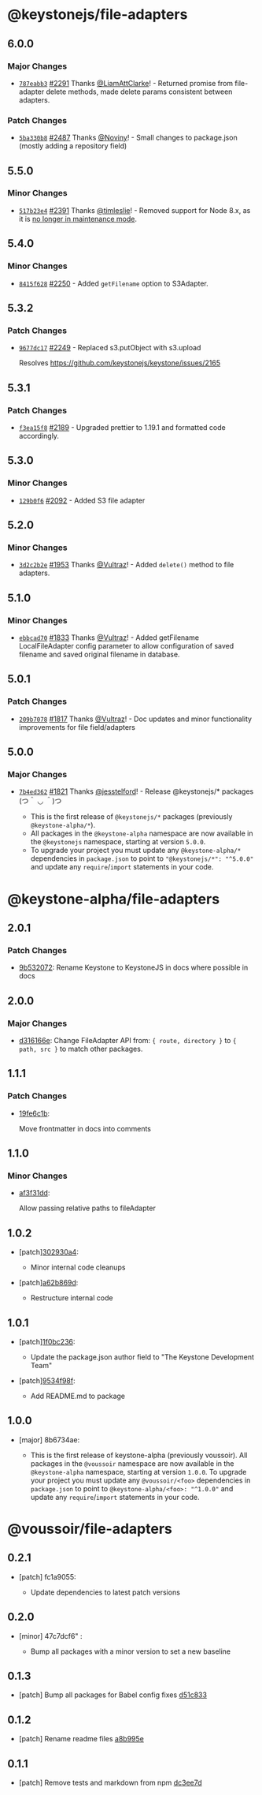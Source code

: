 # @keystonejs/file-adapters

## 6.0.0

### Major Changes

- [`787eabb3`](https://github.com/keystonejs/keystone/commit/787eabb387cd28f1578a5dfb68db95203ab8c782) [#2291](https://github.com/keystonejs/keystone/pull/2291) Thanks [@LiamAttClarke](https://github.com/LiamAttClarke)! - Returned promise from file-adapter delete methods, made delete params consistent between adapters.

### Patch Changes

- [`5ba330b8`](https://github.com/keystonejs/keystone/commit/5ba330b8b2609ea0033a636daf9a215a5a192c20) [#2487](https://github.com/keystonejs/keystone/pull/2487) Thanks [@Noviny](https://github.com/Noviny)! - Small changes to package.json (mostly adding a repository field)

## 5.5.0

### Minor Changes

- [`517b23e4`](https://github.com/keystonejs/keystone/commit/517b23e4b17414ed1807e8d7af1e67377ba3b7bf) [#2391](https://github.com/keystonejs/keystone/pull/2391) Thanks [@timleslie](https://github.com/timleslie)! - Removed support for Node 8.x, as it is [no longer in maintenance mode](https://nodejs.org/en/about/releases/).

## 5.4.0

### Minor Changes

- [`8415f628`](https://github.com/keystonejs/keystone/commit/8415f6289933cff244a592e1379ab70dfef926fc) [#2250](https://github.com/keystonejs/keystone/pull/2250) - Added `getFilename` option to S3Adapter.

## 5.3.2

### Patch Changes

- [`9677dc17`](https://github.com/keystonejs/keystone/commit/9677dc177b7b747397732700cab42d98e89f03f5) [#2249](https://github.com/keystonejs/keystone/pull/2249) - Replaced s3.putObject with s3.upload

  Resolves https://github.com/keystonejs/keystone/issues/2165

## 5.3.1

### Patch Changes

- [`f3ea15f8`](https://github.com/keystonejs/keystone/commit/f3ea15f86f7bbd08abddcf3a63c5c66e86693d29) [#2189](https://github.com/keystonejs/keystone/pull/2189) - Upgraded prettier to 1.19.1 and formatted code accordingly.

## 5.3.0

### Minor Changes

- [`129b0f6`](https://github.com/keystonejs/keystone/commit/129b0f61f34adb7482901d2da4ddb14ce1aedd62) [#2092](https://github.com/keystonejs/keystone/pull/2092) - Added S3 file adapter

## 5.2.0

### Minor Changes

- [`3d2c2b2e`](https://github.com/keystonejs/keystone/commit/3d2c2b2e65943be0bd59e448d3237c3abe983b04) [#1953](https://github.com/keystonejs/keystone/pull/1953) Thanks [@Vultraz](https://github.com/Vultraz)! - Added `delete()` method to file adapters.

## 5.1.0

### Minor Changes

- [`ebbcad70`](https://github.com/keystonejs/keystone/commit/ebbcad7042596a9c83c32c8e08dad50f9fcb59fd) [#1833](https://github.com/keystonejs/keystone/pull/1833) Thanks [@Vultraz](https://github.com/Vultraz)! - Added getFilename LocalFileAdapter config parameter to allow configuration of saved filename and saved original filename in database.

## 5.0.1

### Patch Changes

- [`209b7078`](https://github.com/keystonejs/keystone/commit/209b7078c7fa4f4d87568c58cb6cb6ad8162fe46) [#1817](https://github.com/keystonejs/keystone/pull/1817) Thanks [@Vultraz](https://github.com/Vultraz)! - Doc updates and minor functionality improvements for file field/adapters

## 5.0.0

### Major Changes

- [`7b4ed362`](https://github.com/keystonejs/keystone-5/commit/7b4ed3623f5774d7783c39962bfa1ce97938e310) [#1821](https://github.com/keystonejs/keystone-5/pull/1821) Thanks [@jesstelford](https://github.com/jesstelford)! - Release @keystonejs/\* packages (つ＾ ◡ ＾)つ

  - This is the first release of `@keystonejs/*` packages (previously `@keystone-alpha/*`).
  - All packages in the `@keystone-alpha` namespace are now available in the `@keystonejs` namespace, starting at version `5.0.0`.
  - To upgrade your project you must update any `@keystone-alpha/*` dependencies in `package.json` to point to `"@keystonejs/*": "^5.0.0"` and update any `require`/`import` statements in your code.

# @keystone-alpha/file-adapters

## 2.0.1

### Patch Changes

- [9b532072](https://github.com/keystonejs/keystone-5/commit/9b532072): Rename Keystone to KeystoneJS in docs where possible in docs

## 2.0.0

### Major Changes

- [d316166e](https://github.com/keystonejs/keystone-5/commit/d316166e): Change FileAdapter API from: `{ route, directory }` to `{ path, src }` to match other packages.

## 1.1.1

### Patch Changes

- [19fe6c1b](https://github.com/keystonejs/keystone-5/commit/19fe6c1b):

  Move frontmatter in docs into comments

## 1.1.0

### Minor Changes

- [af3f31dd](https://github.com/keystonejs/keystone-5/commit/af3f31dd):

  Allow passing relative paths to fileAdapter

## 1.0.2

- [patch][302930a4](https://github.com/keystonejs/keystone-5/commit/302930a4):

  - Minor internal code cleanups

- [patch][a62b869d](https://github.com/keystonejs/keystone-5/commit/a62b869d):

  - Restructure internal code

## 1.0.1

- [patch][1f0bc236](https://github.com/keystonejs/keystone-5/commit/1f0bc236):

  - Update the package.json author field to "The Keystone Development Team"

- [patch][9534f98f](https://github.com/keystonejs/keystone-5/commit/9534f98f):

  - Add README.md to package

## 1.0.0

- [major] 8b6734ae:

  - This is the first release of keystone-alpha (previously voussoir).
    All packages in the `@voussoir` namespace are now available in the `@keystone-alpha` namespace, starting at version `1.0.0`.
    To upgrade your project you must update any `@voussoir/<foo>` dependencies in `package.json` to point to `@keystone-alpha/<foo>: "^1.0.0"` and update any `require`/`import` statements in your code.

# @voussoir/file-adapters

## 0.2.1

- [patch] fc1a9055:

  - Update dependencies to latest patch versions

## 0.2.0

- [minor] 47c7dcf6"
  :

  - Bump all packages with a minor version to set a new baseline

## 0.1.3

- [patch] Bump all packages for Babel config fixes [d51c833](d51c833)

## 0.1.2

- [patch] Rename readme files [a8b995e](a8b995e)

## 0.1.1

- [patch] Remove tests and markdown from npm [dc3ee7d](dc3ee7d)
